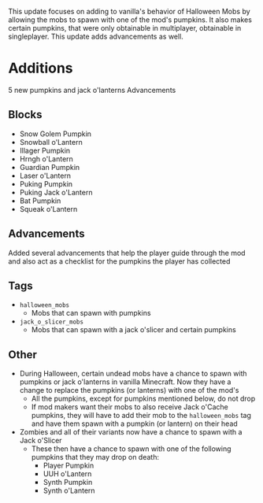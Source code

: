 This update focuses on adding to vanilla's behavior of Halloween Mobs by allowing the mobs to
spawn with one of the mod's pumpkins. It also makes certain pumpkins, that were only obtainable
in multiplayer, obtainable in singleplayer. This update adds advancements as well.

# Additions

5 new pumpkins and jack o'lanterns
Advancements

## Blocks

- Snow Golem Pumpkin
- Snowball o'Lantern
- Illager Pumpkin
- Hrngh o'Lantern
- Guardian Pumpkin
- Laser o'Lantern
- Puking Pumpkin
- Puking Jack o'Lantern
- Bat Pumpkin
- Squeak o'Lantern

## Advancements

Added several advancements that help the player guide through the mod and also act as a
checklist for the pumpkins the player has collected

## Tags

- `halloween_mobs`
    - Mobs that can spawn with pumpkins
- `jack_o_slicer_mobs`
    - Mobs that can spawn with a jack o'slicer and certain pumpkins

## Other

- During Halloween, certain undead mobs have a chance to spawn with pumpkins or jack
  o'lanterns in vanilla Minecraft. Now they have a change to replace the pumpkins (or lanterns)
  with one of the mod's
    - All the pumpkins, except for pumpkins mentioned below, do not drop
    - If mod makers want their mobs to also receive Jack o'Cache pumpkins, they will have to add
      their mob to the `halloween_mobs` tag and have them spawn with a pumpkin (or lantern) on their
      head
- Zombies and all of their variants now have a chance to spawn with a Jack o'Slicer
    - These then have a chance to spawn with one of the following pumpkins that they may drop on death:
      - Player Pumpkin
      - UUH o'Lantern
      - Synth Pumpkin
      - Synth o'Lantern